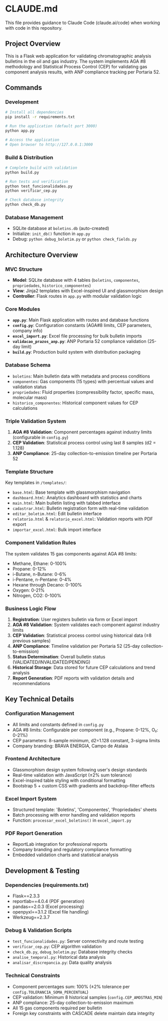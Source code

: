 # CLAUDE.md

This file provides guidance to Claude Code (claude.ai/code) when working with code in this repository.

## Project Overview

This is a Flask web application for validating chromatographic analysis bulletins in the oil and gas industry. The system implements AGA #8 methodology and Statistical Process Control (CEP) for validating gas component analysis results, with ANP compliance tracking per Portaria 52.

## Commands

### Development
```bash
# Install all dependencies
pip install -r requirements.txt

# Run the application (default port 3000)
python app.py

# Access the application
# Open browser to http://127.0.0.1:3000
```

### Build & Distribution
```bash
# Complete build with validation
python build.py

# Run tests and verification
python test_funcionalidades.py
python verificar_cep.py

# Check database integrity
python check_db.py
```

### Database Management
- SQLite database at `boletins.db` (auto-created)
- Initialize: `init_db()` function in `app.py`  
- Debug: `python debug_boletim.py` or `python check_fields.py`

## Architecture Overview

### MVC Structure
- **Model**: SQLite database with 4 tables (`boletins`, `componentes`, `propriedades`, `historico_componentes`)
- **View**: Jinja2 templates with Excel-inspired UI and glassmorphism design
- **Controller**: Flask routes in `app.py` with modular validation logic

### Core Modules
- **`app.py`**: Main Flask application with routes and database functions
- **`config.py`**: Configuration constants (AGA#8 limits, CEP parameters, company info)
- **`excel_import.py`**: Excel file processing for bulk bulletin imports
- **`validacao_prazos_anp.py`**: ANP Portaria 52 compliance validation (25-day limit)
- **`build.py`**: Production build system with distribution packaging

### Database Schema
- `boletins`: Main bulletin data with metadata and process conditions
- `componentes`: Gas components (15 types) with percentual values and validation status  
- `propriedades`: Fluid properties (compressibility factor, specific mass, molecular mass)
- `historico_componentes`: Historical component values for CEP calculations

### Triple Validation System
1. **AGA #8 Validation**: Component percentages against industry limits (configurable in `config.py`)
2. **CEP Validation**: Statistical process control using last 8 samples (d2 = 1.128)
3. **ANP Compliance**: 25-day collection-to-emission timeline per Portaria 52

### Template Structure
Key templates in `/templates/`:
- `base.html`: Base template with glassmorphism navigation
- `dashboard.html`: Analytics dashboard with statistics and charts  
- `main.html`: Main bulletin listing with tabbed interface
- `cadastrar.html`: Bulletin registration form with real-time validation
- `editar_boletim.html`: Edit bulletin interface
- `relatorio.html` & `relatorio_excel.html`: Validation reports with PDF export
- `importar_excel.html`: Bulk import interface

### Component Validation Rules
The system validates 15 gas components against AGA #8 limits:
- Methane, Ethane: 0-100%
- Propane: 0-12%
- i-Butane, n-Butane: 0-6%
- i-Pentane, n-Pentane: 0-4%
- Hexane through Decano: 0-100%
- Oxygen: 0-21%
- Nitrogen, CO2: 0-100%

### Business Logic Flow  
1. **Registration**: User registers bulletin via form or Excel import
2. **AGA #8 Validation**: System validates each component against industry limits  
3. **CEP Validation**: Statistical process control using historical data (≥8 previous samples)
4. **ANP Compliance**: Timeline validation per Portaria 52 (25-day collection-to-emission)
5. **Status Determination**: Overall bulletin status (VALIDATED/INVALIDATED/PENDING)
6. **Historical Storage**: Data stored for future CEP calculations and trend analysis
7. **Report Generation**: PDF reports with validation details and recommendations

## Key Technical Details

### Configuration Management
- All limits and constants defined in `config.py`
- AGA #8 limits: Configurable per component (e.g., Propane: 0-12%, O₂: 0-21%)
- CEP parameters: 8-sample minimum, d2=1.128 constant, 3-sigma limits
- Company branding: BRAVA ENERGIA, Campo de Atalaia

### Frontend Architecture
- Glassmorphism design system following user's design standards
- Real-time validation with JavaScript (±2% sum tolerance)  
- Excel-inspired table styling with conditional formatting
- Bootstrap 5 + custom CSS with gradients and backdrop-filter effects

### Excel Import System
- Structured template: 'Boletins', 'Componentes', 'Propriedades' sheets
- Batch processing with error handling and validation reports
- Function: `processar_excel_boletins()` in `excel_import.py`

### PDF Report Generation  
- ReportLab integration for professional reports
- Company branding and regulatory compliance formatting
- Embedded validation charts and statistical analysis

## Development & Testing

### Dependencies (requirements.txt)
- Flask==2.3.3
- reportlab==4.0.4 (PDF generation)
- pandas==2.0.3 (Excel processing)
- openpyxl==3.1.2 (Excel file handling) 
- Werkzeug==2.3.7

### Debug & Validation Scripts
- `test_funcionalidades.py`: Server connectivity and route testing
- `verificar_cep.py`: CEP algorithm validation  
- `check_db.py`, `debug_boletim.py`: Database integrity checks
- `analise_temporal.py`: Historical data analysis
- `analisar_discrepancia.py`: Data quality analysis

### Technical Constraints
- Component percentages sum: 100% (±2% tolerance per `config.TOLERANCIA_SOMA_PERCENTUAL`)
- CEP validation: Minimum 8 historical samples (`config.CEP_AMOSTRAS_MIN`)
- ANP compliance: 25-day collection-to-emission maximum
- All 15 gas components required per bulletin
- Foreign key constraints with CASCADE delete maintain data integrity